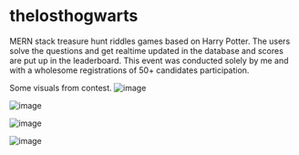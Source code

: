 # thelosthogwarts
MERN stack treasure hunt riddles games based on Harry Potter.
The users solve the questions and get realtime updated in the database and scores are put up in the leaderboard.
This event was conducted solely by me and with a wholesome registrations of 50+ candidates participation.

Some visuals from contest.
![image](https://github.com/Sattwikmaiti/thelosthogwarts/assets/90182231/c6952af0-f413-452a-bb2d-003826f5318d)

![image](https://github.com/Sattwikmaiti/thelosthogwarts/assets/90182231/f8948fe2-4ede-4073-b89f-047721a7baf4)

![image](https://github.com/Sattwikmaiti/thelosthogwarts/assets/90182231/3b85e9fb-9776-4c2d-b6cb-5f196628c6ab)

![image](https://github.com/Sattwikmaiti/thelosthogwarts/assets/90182231/81f9ad58-f724-4698-a427-5766d34216ee)




